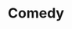---
title: "Comedy"
description: "Comedy Performance Groups"
slug: "NFT-Education"
image: "comedy.jpeg"
style:
    background: "#2a9d8f"
    color: "#fff"
---